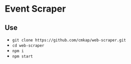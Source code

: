 # Event Scraper

## Use
- `git clone https://github.com/cmkap/web-scraper.git`
- `cd web-scraper`
- `npm i`
- `npm start`